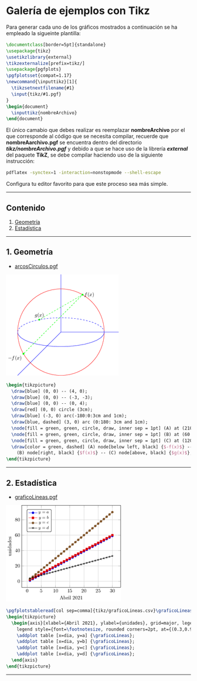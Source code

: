 # Galería de ejemplos con Tikz

Para generar cada uno de los gráficos mostrados a continuación se ha empleado la sigueinte plantilla:

```tex
\documentclass[border=5pt]{standalone}
\usepackage{tikz}
\usetikzlibrary{external}
\tikzexternalize[prefix=tikz/]
\usepackage{pgfplots}
\pgfplotsset{compat=1.17}
\newcommand{\inputtikz}[1]{
  \tikzsetnextfilename{#1}
  \input{tikz/#1.pgf}
}
\begin{document}
  \inputtikz{nombreArchivo}
\end{document}
```
El único camabio que debes realizar es reemplazar **nombreArchivo** por el que corresponde al código que se necesita compilar, recuerde que **nombreAarchivo.pgf** se encuentra dentro del directorio ***tikz/nombreArchivo.pgf***  y debido a que se hace uso de la librería ***external*** del paquete **TikZ**, se debe compilar haciendo uso de la siguiente instrucción:

```bash
pdflatex -synctex=1 -interaction=nonstopmode --shell-escape
```
Configura tu editor favorito para que este proceso sea más simple.
****

## Contenido
1. [Geometría](#geometria)
2. [Estadística](#estadistica)

****
## 1. Geometría <a name = "geometria"></a>

* [arcosCirculos.pgf](https://github.com/richmon43/ejemplosTikz/blob/master/tikz/arcosCirculos.pdf)

![](./tikz/arcosCirculos.png)

```tex
\begin{tikzpicture}
  \draw[blue] (0, 0) -- (4, 0);
  \draw[blue] (0, 0) -- (-3, -3);
  \draw[blue] (0, 0) -- (0, 4);
  \draw[red] (0, 0) circle (3cm);
  \draw[blue] (-3, 0) arc(-180:0:3cm and 1cm);
  \draw[blue, dashed] (3, 0) arc (0:180: 3cm and 1cm);
  \node[fill = green, green, circle, draw, inner sep = 1pt] (A) at (210:3) {};
  \node[fill = green, green, circle, draw, inner sep = 1pt] (B) at (60:3) {};
  \node[fill = green, green, circle, draw, inner sep = 1pt] (C) at (120:3cm and 1cm) {};
  \draw[color = green, dashed] (A) node[below left, black] {$-f(x)$} -- %
    (B) node[right, black] {$f(x)$} -- (C) node[above, black] {$g(x)$};
\end{tikzpicture}
```
****

## 2. Estadística <a name = "estadistica"></a>

* [graficoLineas.pgf](https://github.com/richmon43/ejemplosTikz/blob/master/tikz/graficoLineas.pdf)

![](./tikz/graficoLineas.png)

```tex
\pgfplotstableread[col sep=comma]{tikz/graficoLineas.csv}\graficoLineas
\begin{tikzpicture}
  \begin{axis}[xlabel={Abril 2021}, ylabel={unidades}, grid=major, legend entries={$y=a$,$y=b$,$y=c$,$y=d$}, %
    legend style={font=\footnotesize, rounded corners=2pt, at={(0.3,0.95)}}]
    \addplot table [x=dia, y=a] {\graficoLineas};
    \addplot table [x=dia, y=b] {\graficoLineas};
    \addplot table [x=dia, y=c] {\graficoLineas};
    \addplot table [x=dia, y=d] {\graficoLineas};
  \end{axis}
\end{tikzpicture}
```
****
